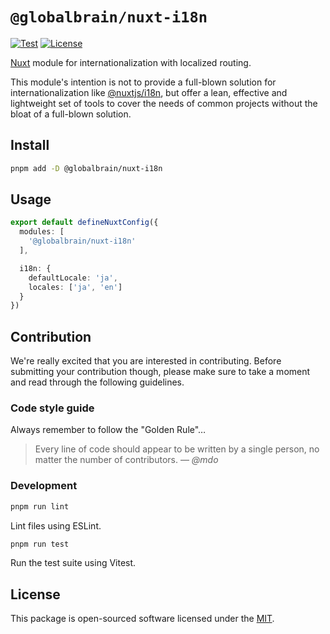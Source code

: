# `@globalbrain/nuxt-i18n`

[![Test](https://github.com/globalbrain/nuxt-i18n/actions/workflows/test.yml/badge.svg)](https://github.com/globalbrain/nuxt-i18n/actions/workflows/test.yml)
[![License](https://img.shields.io/npm/l/@globalbrain/sefirot.svg)](https://github.com/globalbrain/sefirot/blob/main/LICENSE.md)

[Nuxt](https://nuxt.com) module for internationalization with localized routing.

This module's intention is not to provide a full-blown solution for internationalization like [@nuxtjs/i18n](https://i18n.nuxtjs.org/), but offer a lean, effective and lightweight set of tools to cover the needs of common projects without the bloat of a full-blown solution.

## Install

```bash
pnpm add -D @globalbrain/nuxt-i18n
```

## Usage

```ts
export default defineNuxtConfig({
  modules: [
    '@globalbrain/nuxt-i18n'
  ],

  i18n: {
    defaultLocale: 'ja',
    locales: ['ja', 'en']
  }
})
```

## Contribution

We're really excited that you are interested in contributing. Before submitting your contribution though, please make sure to take a moment and read through the following guidelines.

### Code style guide

Always remember to follow the "Golden Rule"&hellip;

> Every line of code should appear to be written by a single person, no matter the number of contributors.
> &mdash; <cite>@mdo</cite>

### Development

```bash
pnpm run lint
```

Lint files using ESLint.

```bash
pnpm run test
```

Run the test suite using Vitest.

## License

This package is open-sourced software licensed under the [MIT](./LICENSE).
